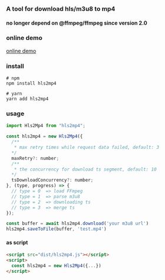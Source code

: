 ### A tool for download hls/m3u8 to mp4

#### no longer depend on @ffmpeg/ffmpeg since version 2.0

### online demo

[online demo](https://code-app.netlify.app/hls2mp4/)

### install

```shell
# npm
npm install hls2mp4

# yarn
yarn add hls2mp4
```

### usage

```js
import Hls2Mp4 from "hls2mp4";

const hls2mp4 = new Hls2Mp4({
  /**
   * max retry times while request data failed, default: 3
  */
  maxRetry?: number;
  /**
   * the concurrency for download ts segment, default: 10
  */
  tsDownloadConcurrency?: number;
}, (type, progress) => {
  // type = 0  => load FFmpeg
  // type = 1  => parse m3u8
  // type = 2  => downloading ts
  // type = 3  => merge ts
});

const buffer = await hls2mp4.download('your m3u8 url')
hls2mp4.saveToFile(buffer, 'test.mp4')
```

#### as script
```html
<script src="dist/hls2mp4.js"></script>
<script>
  const hls2mp4 = new Hls2Mp4({...})
</script>
```
